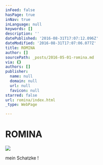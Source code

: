 ```yaml
---
inFeed: false
hasPage: true
inNav: true
inLanguage: null
keywords: []
description: ''
datePublished: '2016-08-31T17:07:12.096Z'
dateModified: '2016-08-31T17:07:06.077Z'
title: ROMINA
author: []
sourcePath: _posts/2016-05-01-romina.md
via: {}
authors: []
publisher:
  name: null
  domain: null
  url: null
  favicon: null
starred: false
url: romina/index.html
_type: WebPage

---
```

# ROMINA
![](https://the-grid-user-content.s3-us-west-2.amazonaws.com/c709c753-f77a-4df1-ba76-6449f98e56e0.jpg)

mein Schatzke !